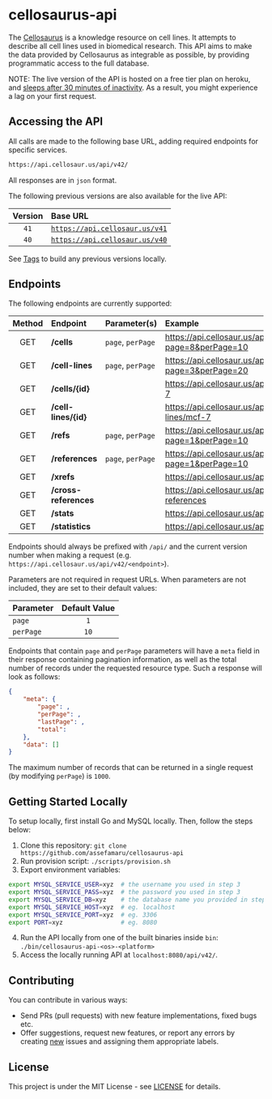 # cellosaurus-api

The [Cellosaurus](https://web.expasy.org/cellosaurus/) is a knowledge resource on cell lines. It attempts to describe all cell lines used in biomedical research. This API aims to make the data provided by Cellosaurus as integrable as possible, by providing programmatic access to the full database.

NOTE: The live version of the API is hosted on a free tier plan on heroku, and [sleeps after 30 minutes of inactivity](https://devcenter.heroku.com/articles/free-dyno-hours#dyno-sleeping). As a result, you might experience a lag on your first request.

## Accessing the API

All calls are made to the following base URL, adding required endpoints for specific services.

```bash
https://api.cellosaur.us/api/v42/
```

All responses are in `json` format.

The following previous versions are also available for the live API:

| Version | Base URL                                                       |
| :-----: | :------------------------------------------------------------- |
|  `41`   | [`https://api.cellosaur.us/v41`](https://api.cellosaur.us/v41) |
|  `40`   | [`https://api.cellosaur.us/v40`](https://api.cellosaur.us/v40) |

See [Tags](https://github.com/assefamaru/cellosaurus-api/tags) to build any previous versions locally.

## Endpoints

The following endpoints are currently supported:

| Method | Endpoint              | Parameter(s)      | Example                                                         |
| :----: | :-------------------- | :---------------- | :-------------------------------------------------------------- |
|  GET   | **/cells**            | `page`, `perPage` | <https://api.cellosaur.us/api/v42/cells?page=8&perPage=10>      |
|  GET   | **/cell-lines**       | `page`, `perPage` | <https://api.cellosaur.us/api/v42/cell-lines?page=3&perPage=20> |
|  GET   | **/cells/{id}**       |                   | <https://api.cellosaur.us/api/v42/cells/mcf-7>                  |
|  GET   | **/cell-lines/{id}**  |                   | <https://api.cellosaur.us/api/v42/cell-lines/mcf-7>             |
|  GET   | **/refs**             | `page`, `perPage` | <https://api.cellosaur.us/api/v42/refs?page=1&perPage=10>       |
|  GET   | **/references**       | `page`, `perPage` | <https://api.cellosaur.us/api/v42/references?page=1&perPage=10> |
|  GET   | **/xrefs**            |                   | <https://api.cellosaur.us/api/v42/xrefs>                        |
|  GET   | **/cross-references** |                   | <https://api.cellosaur.us/api/v42/cross-references>             |
|  GET   | **/stats**            |                   | <https://api.cellosaur.us/api/v42/stats>                        |
|  GET   | **/statistics**       |                   | <https://api.cellosaur.us/api/v42/statistics>                   |

Endpoints should always be prefixed with `/api/` and the current version number when making a request (e.g. `https://api.cellosaur.us/api/v42/<endpoint>`).

Parameters are not required in request URLs. When parameters are not included, they are set to their default values:

| Parameter | Default Value |
| :-------- | :-----------: |
| `page`    |      `1`      |
| `perPage` |     `10`      |

Endpoints that contain `page` and `perPage` parameters will have a `meta` field in their response containing pagination information, as well as the total number of records under the requested resource type. Such a response will look as follows:

```json
{
    "meta": {
        "page": ,
        "perPage": ,
        "lastPage": ,
        "total":
    },
    "data": []
}
```

The maximum number of records that can be returned in a single request (by modifying `perPage`) is `1000`.

## Getting Started Locally

To setup locally, first install Go and MySQL locally. Then, follow the steps below:

1. Clone this repository: `git clone https://github.com/assefamaru/cellosaurus-api`
2. Run provision script: `./scripts/provision.sh`
3. Export environment variables:

```bash
export MYSQL_SERVICE_USER=xyz  # the username you used in step 3
export MYSQL_SERVICE_PASS=xyz  # the password you used in step 3
export MYSQL_SERVICE_DB=xyz    # the database name you provided in step 3
export MYSQL_SERVICE_HOST=xyz  # eg. localhost
export MYSQL_SERVICE_PORT=xyz  # eg. 3306
export PORT=xyz                # eg. 8080
```

4. Run the API locally from one of the built binaries inside `bin`: `./bin/cellosaurus-api-<os>-<platform>`
5. Access the locally running API at `localhost:8080/api/v42/`.

## Contributing

You can contribute in various ways:

- Send PRs (pull requests) with new feature implementations, fixed bugs etc.
- Offer suggestions, request new features, or report any errors by creating [new](https://github.com/assefamaru/cellosaurus-api/issues/new) issues and assigning them appropriate labels.

## License

This project is under the MIT License - see [LICENSE](LICENSE) for details.
